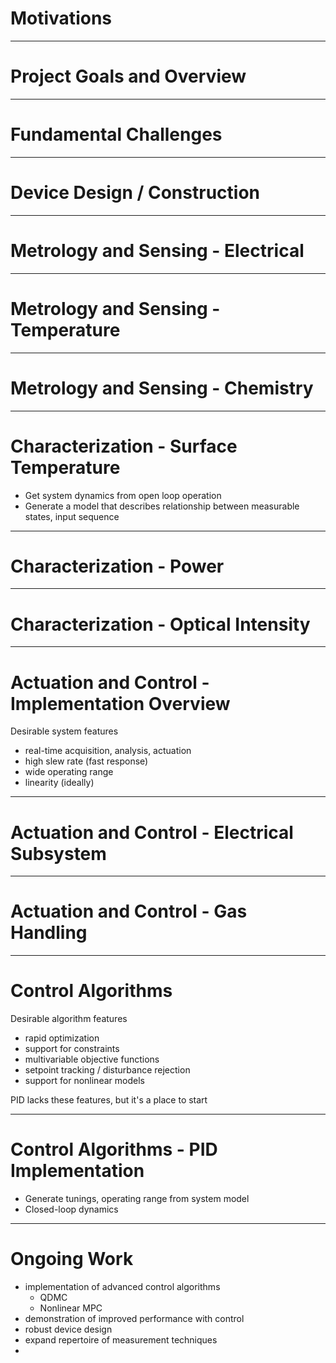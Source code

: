 # Motivations

------

# Project Goals and Overview

------

# Fundamental Challenges

------

# Device Design / Construction

------

# Metrology and Sensing - Electrical

------

# Metrology and Sensing - Temperature

------

# Metrology and Sensing - Chemistry

------

# Characterization - Surface Temperature

+ Get system dynamics from open loop operation
+ Generate a model that describes relationship between measurable states, input sequence

------

# Characterization - Power

------

# Characterization - Optical Intensity

------

# Actuation and Control - Implementation Overview

Desirable system features

+ real-time acquisition, analysis, actuation
+ high slew rate (fast response)
+ wide operating range
+ linearity (ideally)

------

# Actuation and Control - Electrical Subsystem

------

# Actuation and Control - Gas Handling

------

# Control Algorithms

Desirable algorithm features

+ rapid optimization
+ support for constraints
+ multivariable objective functions
+ setpoint tracking / disturbance rejection
+ support for nonlinear models

PID lacks these features, but it's a place to start

------

# Control Algorithms - PID Implementation

+ Generate tunings, operating range from system model
+ Closed-loop dynamics

------

# Ongoing Work

+ implementation of advanced control algorithms
  + QDMC
  + Nonlinear MPC
+ demonstration of improved performance with control
+ robust device design
+ expand repertoire of measurement techniques
+
